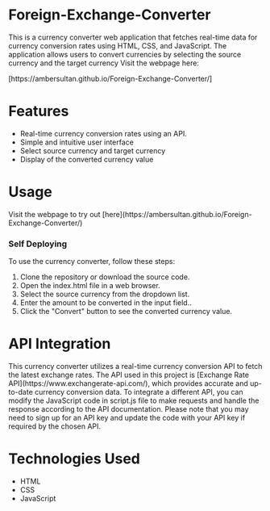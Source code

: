 <h1>Foreign-Exchange-Converter</h1>
<p>This is a currency converter web application that fetches real-time data for currency conversion rates using HTML, CSS, and JavaScript. The application allows users to convert currencies by selecting the source currency and the target currency Visit the webpage here:</p>
[https://ambersultan.github.io/Foreign-Exchange-Converter/]

<h1>Features</h1>
<ul>
  <li>Real-time currency conversion rates using an API.</li>
  <li>Simple and intuitive user interface</li>
  <li>Select source currency and target currency</li>
  <li>Display of the converted currency value</li>
</ul>

<h1>Usage</h1>
Visit the webpage to try out [here](https://ambersultan.github.io/Foreign-Exchange-Converter/) 

<h3>Self Deploying</h3>
To use the currency converter, follow these steps:
<ol>
  <li>Clone the repository or download the source code.</li>
  <li>Open the index.html file in a web browser.</li>
  <li>Select the source currency from the dropdown list.</li>
  <li>Enter the amount to be converted in the input field..</li>
  <li>Click the "Convert" button to see the converted currency value.</li>
</ol>

<h1>API Integration</h1>
This currency converter utilizes a real-time currency conversion API to fetch the latest exchange rates. The API used in this project is [Exchange Rate API](https://www.exchangerate-api.com/), which provides accurate and up-to-date currency conversion data. To integrate a different API, you can modify the JavaScript code in script.js file to make requests and handle the response according to the API documentation. Please note that you may need to sign up for an API key and update the code with your API key if required by the chosen API.

<h1>Technologies Used</h1>
<ul>
  <li>HTML</li>
  <li>CSS</li>
  <li>JavaScript</li>
</ul>
